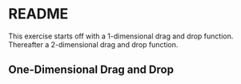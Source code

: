 # README

This exercise starts off with a 1-dimensional drag and drop function.
Thereafter a 2-dimensional drag and drop function.

## One-Dimensional Drag and Drop


